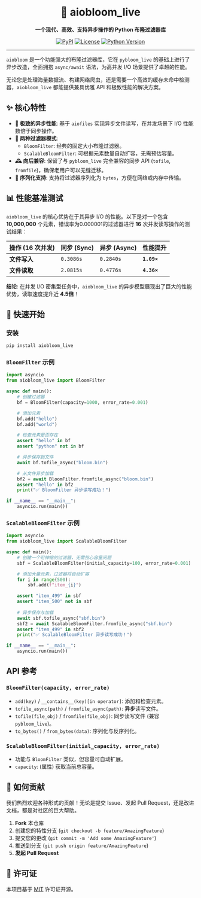 <div align="center">

# 🔮 aiobloom_live

**一个现代、高效、支持异步操作的 Python 布隆过滤器库**

</div>

<p align="center">
  <a href="https://pypi.org/project/aiobloom_live/"><img src="https://img.shields.io/pypi/v/aiobloom_live?color=blue&label=PyPI" alt="PyPI"></a>
  <a href="https://github.com/asxez/aiobloom_live/blob/main/LICENSE"><img src="https://img.shields.io/pypi/l/aiobloom_live?color=green" alt="License"></a>
  <a href="#"><img src="https://img.shields.io/pypi/pyversions/aiobloom_live" alt="Python Version"></a>
</p>

---

`aiobloom` 是一个功能强大的布隆过滤器库，它在 `pybloom_live` 的基础上进行了异步改造，全面拥抱 `async/await` 语法，为高并发 I/O 场景提供了卓越的性能。

无论您是处理海量数据流、构建网络爬虫，还是需要一个高效的缓存未命中检测器，`aiobloom_live` 都能提供兼具优雅 API 和极致性能的解决方案。

## ✨ 核心特性

*   **🚀 极致的异步性能**: 基于 `aiofiles` 实现异步文件读写，在并发场景下 I/O 性能数倍于同步操作。
*   **🧩 两种过滤器模式**:
    *   `BloomFilter`: 经典的固定大小布隆过滤器。
    *   `ScalableBloomFilter`: 可根据元素数量自动扩容，无需预估容量。
*   **🕰️ 向后兼容**: 保留了与 `pybloom_live` 完全兼容的同步 API (`tofile`, `fromfile`)，确保老用户可以无缝迁移。
*   **🔧 序列化支持**: 支持将过滤器序列化为 `bytes`，方便在网络或内存中传输。

## 📊 性能基准测试

`aiobloom_live` 的核心优势在于其异步 I/O 的性能。以下是对一个包含 **10,000,000** 个元素，错误率为0.000001的过滤器进行 **16** 次并发读写操作的测试结果：

| 操作 (16 次并发) | 同步 (Sync) | **异步 (Async)** | **性能提升**    |
| :----------------- | :---------- | :----------------- |:------------|
| **文件写入**       | `0.3086s`   | `0.2840s`          | **`1.09×`** |
| **文件读取**       | `2.0815s`   | `0.4776s`          | **`4.36×`** |

**结论**: 在并发 I/O 密集型任务中，`aiobloom_live` 的异步模型展现出了巨大的性能优势，读取速度提升近 **4.5倍**！

## 🚀 快速开始

### 安装

```bash
pip install aiobloom_live
```

### `BloomFilter` 示例

```python
import asyncio
from aiobloom_live import BloomFilter

async def main():
    # 创建过滤器
    bf = BloomFilter(capacity=1000, error_rate=0.001)

    # 添加元素
    bf.add("hello")
    bf.add("world")

    # 检查元素是否存在
    assert "hello" in bf
    assert "python" not in bf

    # 异步保存到文件
    await bf.tofile_async("bloom.bin")

    # 从文件异步加载
    bf2 = await BloomFilter.fromfile_async("bloom.bin")
    assert "hello" in bf2
    print("✅ BloomFilter 异步读写成功！")

if __name__ == "__main__":
    asyncio.run(main())
```

### `ScalableBloomFilter` 示例

```python
import asyncio
from aiobloom_live import ScalableBloomFilter

async def main():
    # 创建一个可伸缩的过滤器，无需担心容量问题
    sbf = ScalableBloomFilter(initial_capacity=100, error_rate=0.001)

    # 添加大量元素，过滤器将自动扩容
    for i in range(500):
        sbf.add(f"item_{i}")

    assert "item_499" in sbf
    assert "item_500" not in sbf
    
    # 异步保存与加载
    await sbf.tofile_async("sbf.bin")
    sbf2 = await ScalableBloomFilter.fromfile_async("sbf.bin")
    assert "item_499" in sbf2
    print("✅ ScalableBloomFilter 异步读写成功！")

if __name__ == "__main__":
    asyncio.run(main())
```

## API 参考

### `BloomFilter(capacity, error_rate)`
*   `add(key)` / `__contains__(key)[in operator]`: 添加和检查元素。
*   `tofile_async(path)` / `fromfile_async(path)`: **异步**读写文件。
*   `tofile(file_obj)` / `fromfile(file_obj)`: 同步读写文件 (兼容 `pybloom_live`)。
*   `to_bytes()` / `from_bytes(data)`: 序列化与反序列化。

### `ScalableBloomFilter(initial_capacity, error_rate)`
*   功能与 `BloomFilter` 类似，但容量可自动扩展。
*   `capacity`: (属性) 获取当前总容量。

## 🤝 如何贡献

我们热烈欢迎各种形式的贡献！无论是提交 Issue、发起 Pull Request，还是改进文档，都是对社区的巨大帮助。

1.  **Fork** 本仓库
2.  创建您的特性分支 (`git checkout -b feature/AmazingFeature`)
3.  提交您的更改 (`git commit -m 'Add some AmazingFeature'`)
4.  推送到分支 (`git push origin feature/AmazingFeature`)
5.  **发起 Pull Request**

## 📄 许可证

本项目基于 [MIT](LICENSE) 许可证开源。
